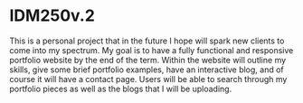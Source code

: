 # IDM250v.2
This is a personal project that in the future I hope will spark new clients to come into my spectrum. My goal is to have a fully functional and responsive portfolio website by the end of the term. Within the website will outline my skills, give some brief portfolio examples, have an interactive blog, and of course it will have a contact page. Users will be able to search through my portfolio pieces as well as the blogs that I will be uploading. 
